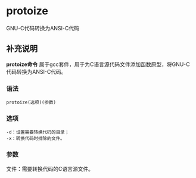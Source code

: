#  protoize

GNU-C代码转换为ANSI-C代码

##  补充说明

**protoize命令** 属于gcc套件，用于为C语言源代码文件添加函数原型，将GNU-C代码转换为ANSI-C代码。

###  语法

    
    
    protoize(选项)(参数)
    

###  选项

    
    
    -d：设置需要转换代码的目录；
    -x：转换代码时排除的文件。
    

###  参数

文件：需要转换代码的C语言源文件。

